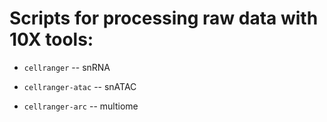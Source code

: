 # Scripts for processing raw data with 10X tools:

  * ```cellranger``` -- snRNA

  * ```cellranger-atac``` -- snATAC

  * ```cellranger-arc``` -- multiome